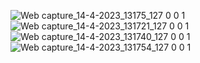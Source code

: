 ![Web capture_14-4-2023_13175_127 0 0 1](https://user-images.githubusercontent.com/114923297/231980185-4a6313d2-583e-45b3-8265-a85b922ea5f8.jpeg)
![Web capture_14-4-2023_131721_127 0 0 1](https://user-images.githubusercontent.com/114923297/231980335-d82c8292-1f73-4996-8e99-4f43dea46c3e.jpeg)
![Web capture_14-4-2023_131740_127 0 0 1](https://user-images.githubusercontent.com/114923297/231980356-7dcb4f4b-ea09-4be6-ba8f-9a94e2f5a1ef.jpeg)
![Web capture_14-4-2023_131754_127 0 0 1](https://user-images.githubusercontent.com/114923297/231980375-090c8ab8-b5e2-4bcb-bcff-ef29cd11d5a6.jpeg)
